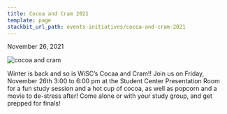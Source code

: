 ```yaml
---
title: Cocoa and Cram 2021
template: page
stackbit_url_path: events-initiatives/cocoa-and-cram-2021
---
```

November 26, 2021  

![cocoa and cram](//images.ctfassets.net/2582oijtbxyu/1Zbo1HKOxCbSIKmFwYR2cA/2d99178c2b39dce99394340eebbed26f/Screen_Shot_2022-01-08_at_2.09.27_AM.png)  

Winter is back and so is WiSC’s Cocaa and Cram!! Join us on Friday, November 26th 3:00 to 6:00 pm at the Student Center Presentation Room for a fun study session and a hot cup of cocoa, as well as popcorn and a movie to de-stress after! Come alone or with your study group, and get prepped for finals!
